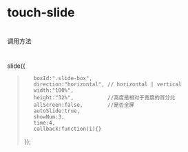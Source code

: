 # touch-slide
#
调用方法
#
slide({
>        boxId:".slide-box",
>        direction:"horizontal", // horizontal | vertical
>        width:"100%",
>        height:"32%",           //高度是相对于宽度的百分比
>        allScreen:false,        //是否全屏
>        autoSlide:true,
>        showNum:3,
>        time:4,
>        callback:function(i){}
>});
